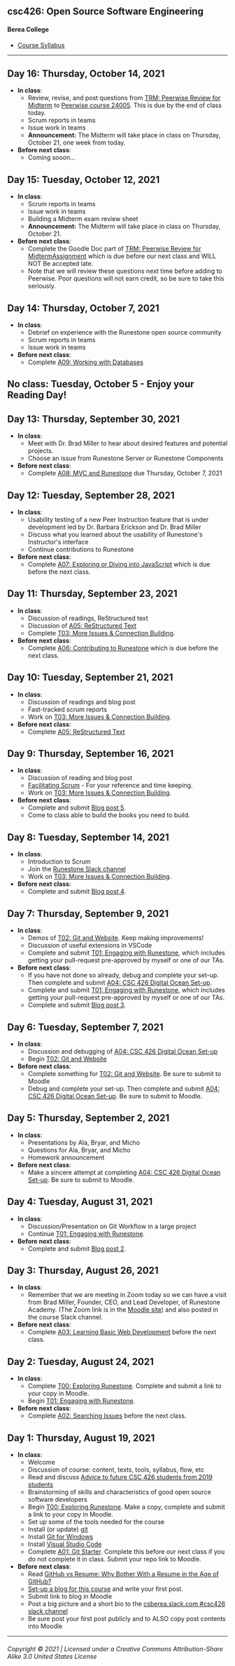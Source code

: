 ## csc426: Open Source Software Engineering
#### Berea College

  - [Course Syllabus](https://docs.google.com/document/d/1h3_tJQsIA-POB-ronkaHWczbyGybvheo3-KnNljuDpU/edit?usp=sharing)

---
## Day 16: Thursday, October 14, 2021
 - **In class**:
   - Review, revise, and post questions from [TRM: Peerwise Review for Midterm](https://docs.google.com/document/d/1IE_3hm9a41kcbjBKt3zileZ-OpSDeulUPBT5kd3vd-M/edit?usp=sharing) to [Peerwise course 24005](https://peerwise.cs.auckland.ac.nz/course/main.php?course_id=24005). This is due by the end of class today.
   - Scrum reports in teams
   - Issue work in teams
   - **Announcement:** The Midterm will take place in class on Thursday, October 21, one week from today.
 - **Before next class**:
   - Coming sooon...

## Day 15: Tuesday, October 12, 2021
 - **In class**:
   - Scrum reports in teams
   - Issue work in teams
   - Building a Midterm exam review sheet
   - **Announcement:** The Midterm will take place in class on Thursday, October 21.
 - **Before next class**:
   - Complete the Goodle Doc part of [TRM: Peerwise Review for MidtermAssignment](https://docs.google.com/document/d/1IE_3hm9a41kcbjBKt3zileZ-OpSDeulUPBT5kd3vd-M/edit?usp=sharing) which is due before our next class and WILL NOT Be accepted late.
   - Note that we will review these questions next time before adding to Peerwise. Poor questions will not earn credit, so be sure to take this seriously.
    
## Day 14: Thursday, October 7, 2021
 - **In class**:
   - Debrief on experience with the Runestone open source community
   - Scrum reports in teams
   - Issue work in teams
 - **Before next class**:
    - Complete [A09: Working with Databases](https://docs.google.com/document/d/1uhKqf-3g4sk5Ca0yNxf9Y1C1fDCQexYNzxCbwLFk5r8/edit?usp=sharing)

## No class: Tuesday, October 5 - Enjoy your Reading Day!

## Day 13: Thursday, September 30, 2021
 - **In class**:
   - Meet with Dr. Brad Miller to hear about desired features and potential projects.
   - Choose an issue from Runestone Server or Runestone Components
 - **Before next class**:
    - Complete [A08: MVC and Runestone](https://docs.google.com/document/d/1U5U5jcTitm_QhKB95WzbrPONIXhC04aCdmOMEI8Jhy4/edit?usp=sharing) due Thursday, October 7, 2021

## Day 12: Tuesday, September 28, 2021
 - **In class**:
   - Usability testing of a new Peer Instruction feature that is under development led by Dr. Barbara Erickson and Dr. Brad Miller
   - Discuss what you learned about the usability of Runestone's Instructor's interface 
   - Continue contributions to Runestone
 - **Before next class**:
    - Complete [A07: Exploring or Diving into JavaScript](https://docs.google.com/document/d/1ax5AEHQB_oxshhqHwVwS7jsnfVt3PErfLYHZvof_74g/edit?usp=sharing) which is due before the next class.


## Day 11: Thursday, September 23, 2021
 - **In class**:
   - Discussion of readings, ReStructured text
   - Discussion of [A05: ReStructured Text](https://docs.google.com/document/d/1UOyoX2sBVadey0Co7LeQ0NaHuTlgGthF93RR-mnmKjo/edit?usp=sharing)
   - Complete [T03: More Issues & Connection Building](https://docs.google.com/document/d/1w1mTpPNFVGQ5JlUeJdzThZWADbA8rwPzEH6nt5nS7sw/edit?usp=sharing).
 - **Before next class**:
    - Complete [A06: Contributing to Runestone](https://docs.google.com/document/d/1Vf0x9Id4ljyF4dR9YFvnfym9VJop4PhjgwGDVdeI3l4/edit?usp=sharing) which is due before the next class.

 ## Day 10: Tuesday, September 21, 2021
 - **In class**:
   - Discussion of readings and blog post
   - Fast-tracked scrum reports
   - Work on [T03: More Issues & Connection Building](https://docs.google.com/document/d/1w1mTpPNFVGQ5JlUeJdzThZWADbA8rwPzEH6nt5nS7sw/edit?usp=sharing).
 - **Before next class**:
    - Complete [A05: ReStructured Text](https://docs.google.com/document/d/1UOyoX2sBVadey0Co7LeQ0NaHuTlgGthF93RR-mnmKjo/edit?usp=sharing)
 
 ## Day 9: Thursday, September 16, 2021
 - **In class**:
   - Discussion of reading and blog post
   - [Facilitating Scrum](https://docs.google.com/document/d/1L8E74FH802iRdE77sY_EXwxTHw5LK7RXFB9LyrR-lwo/edit?usp=sharing) - For your reference and time keeping.
   - Work on [T03: More Issues & Connection Building](https://docs.google.com/document/d/1w1mTpPNFVGQ5JlUeJdzThZWADbA8rwPzEH6nt5nS7sw/edit?usp=sharing).
 - **Before next class**:
    - Complete and submit [Blog post 5](b4-blog-runestone.md).
    - Come to class able to build the books you need to build.

## Day 8: Tuesday, September 14, 2021
 - **In class**:
   - Introduction to Scrum
   - Join the [Runestone Slack channel](https://runestoneteam.slack.com)
   - Work on [T03: More Issues & Connection Building](https://docs.google.com/document/d/1w1mTpPNFVGQ5JlUeJdzThZWADbA8rwPzEH6nt5nS7sw/edit?usp=sharing).
 - **Before next class**:
    - Complete and submit [Blog post 4](b3-blog-runestone.md).

## Day 7: Thursday, September 9, 2021
 - **In class**:
   - Demos of [T02: Git and Website](https://docs.google.com/document/d/1Xg3hjSlw9XJIapK8HTdJLJRgEcBa2nM6JsqdhIogI5U/edit?usp=sharing). Keep making improvements!
   - Discussion of useful extensions in VSCode
   - Complete and submit [T01: Engaging with Runestone](https://docs.google.com/document/d/1BUVDwjYnbYlpV6rVykNbPZq-mcIeY925Ees5I2lkERI/edit?usp=sharing), which  includes getting your pull-request pre-approved by myself or one of our TAs.
 - **Before next class**:
   - If you have not done so already, debug and complete your set-up. Then complete and submit [A04: CSC 426 Digital Ocean Set-up](https://docs.google.com/document/d/1gZrOndNf_WP8CVmThPssePumMTeQpHNv20ZYOYBntC8/edit?usp=sharing).
   - Complete and submit [T01: Engaging with Runestone](https://docs.google.com/document/d/1BUVDwjYnbYlpV6rVykNbPZq-mcIeY925Ees5I2lkERI/edit?usp=sharing), which  includes getting your pull-request pre-approved by myself or one of our TAs.
    - Complete and submit [Blog post 3](b2-blog-runestone.md).


## Day 6: Tuesday, September 7, 2021
 - **In class**:
    - Discussion and debugging of [A04: CSC 426 Digital Ocean Set-up](https://docs.google.com/document/d/1gZrOndNf_WP8CVmThPssePumMTeQpHNv20ZYOYBntC8/edit?usp=sharing)
   - Begin [T02: Git and Website](https://docs.google.com/document/d/1Xg3hjSlw9XJIapK8HTdJLJRgEcBa2nM6JsqdhIogI5U/edit?usp=sharing)
 - **Before next class**:
   - Complete something for [T02: Git and Website](https://docs.google.com/document/d/1Xg3hjSlw9XJIapK8HTdJLJRgEcBa2nM6JsqdhIogI5U/edit?usp=sharing). Be sure to submit to Moodle
    - Debug and complete your set-up. Then complete and submit [A04: CSC 426 Digital Ocean Set-up](https://docs.google.com/document/d/1gZrOndNf_WP8CVmThPssePumMTeQpHNv20ZYOYBntC8/edit?usp=sharing). Be sure to submit to Moodle.

## Day 5: Thursday, September 2, 2021
 - **In class**:
    - Presentations by Ala, Bryar, and Micho
    - Questions for Ala, Bryar, and Micho
    - Homework announcement
 - **Before next class**:
   - Make a sincere attempt at completing [A04: CSC 426 Digital Ocean Set-up](https://docs.google.com/document/d/1gZrOndNf_WP8CVmThPssePumMTeQpHNv20ZYOYBntC8/edit?usp=sharing). Be sure to submit to Moodle.

## Day 4: Tuesday, August 31, 2021
 - **In class**:
    - Discussion/Presentation on Git Workflow in a large project
    - Continue [T01: Engaging with Runestone](https://docs.google.com/document/d/1BUVDwjYnbYlpV6rVykNbPZq-mcIeY925Ees5I2lkERI/edit?usp=sharing).
 - **Before next class**:
   - Complete and submit [Blog post 2](b1-blog-runestone.md).

## Day 3: Thursday, August 26, 2021
 - **In class**:
   - Remember that we are meeting in Zoom today so we can have a visit from Brad Miller, Founder, CEO, and Lead Developer, of Runestone Academy. (The Zoom link is in the [Moodle site](https://moodle.berea.edu/mod/url/view.php?id=479234)) and also posted in the course Slack channel.
 - **Before next class**:
   - Complete [A03: Learning Basic Web Development](https://docs.google.com/document/d/1rk7GA5UAaV8y5u_qDrmGiqmskODCIbudwYqo19Zau4o/edit?usp=sharing) before the next class.

## Day 2: Tuesday, August 24, 2021
  - **In class**:
    - Complete [T00: Exploring Runestone](https://docs.google.com/document/d/1_ogEpyQ8l4J_SGwTBgnC3Wh70g3TxV8f9Xpz2g8aRxI/edit?usp=sharing). Complete and submit a link to your copy in Moodle.
    - Begin [T01: Engaging with Runestone](https://docs.google.com/document/d/1BUVDwjYnbYlpV6rVykNbPZq-mcIeY925Ees5I2lkERI/edit?usp=sharing).
  - **Before next class**:
    - Complete [A02: Searching Issues](https://docs.google.com/document/d/1gha9rwu5mhDYQ3IJ25r-vC2i32HMa1jcG-W041j4EEk/edit?usp=sharing) before the next class.

## Day 1: Thursday, August 19, 2021
  - **In class**:
    - Welcome
    - Discussion of course: content, texts, tools, syllabus, flow, etc
    - Read and discuss [Advice to future CSC 426 students from 2019 students](https://docs.google.com/document/d/1Y_WOZfFfDB1pSxxN5EMrL0h9ZqVRVfOfjWOwIsLUNC0/edit?usp=sharing)
    - Brainstorming of skills and characteristics of good open source software developers
    - Begin [T00: Exploring Runestone](https://docs.google.com/document/d/1_ogEpyQ8l4J_SGwTBgnC3Wh70g3TxV8f9Xpz2g8aRxI/edit?usp=sharing). Make a copy, complete and submit a link to your copy in Moodle.
    - Set up some of the tools needed for the course
    - Install (or update) [git](https://git-scm.com/downloads)
    - Install [Git for Windows](https://github.com/git-for-windows/git/releases/download/v2.33.0.windows.1/Git-2.33.0-64-bit.exe)
    - Install [Visual Studio Code](https://code.visualstudio.com/download)
    - Complete [A01: Git Starter](https://classroom.github.com/a/9m32H6Db). Complete this before our next class if you do not complete it in class. Submit your repo link to Moodle.
  - **Before next class**:
    - Read [GitHub vs Resume: Why Bother With a Resume in the Age of GitHub?](https://blog.kickresume.com/2017/09/11/github-vs-resume/)
    - [Set-up a blog for this course](b0-blog-runestone.md) and write your first post.
    - Submit link to blog in Moodle
    - Post a big picture and a short bio to the [csberea.slack.com #csc426 slack channel](https://app.slack.com/client/T3RM3MK1D/C02AQ1WMM53)
    - Be sure post your first post publicly and to ALSO copy post contents into Moodle

---
###### Copyright © 2021 | Licensed under a Creative Commons Attribution-Share Alike 3.0 United States License

